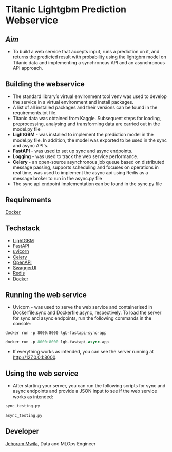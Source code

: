 # Titanic Lightgbm Prediction Webservice

## <i>Aim</i> 
+ To build a web service that accepts input, runs a prediction on it, and returns the predicted result with probability
using the lightgbm model on Titanic data and implementing a synchronous API and an asynchronous API approach.

## **Building the webservice** 
+ The standard library’s virtual environment tool venv was used to develop the service in a virtual environment and install packages. 
+ A list of all installed packages and their versions can be found in the requirements.txt file. 
+ Titanic data was obtained from Kaggle. Subsequent steps for loading, preprocessing, analysing and transforming data are carried out in the model.py file 
+ **LightGBM** - was installed to implement the prediction model in the model.py file. In addition, the model was exported to be used in the sync and async API's. 
+ **FastAPI** - was used to set up sync and async endpoints.
+ **Logging** - was used to track the web service performance.
+ **Celery** - an open-source asynchronous job queue based on distributed message passing, supports scheduling and focuses on operations in real time, was used to implement the async api using Redis as a message broker to run in the async.py file
+ The sync api endpoint implementation can be found in the sync.py file

## Requirements
[Docker](https://docs.docker.com/get-started/get-docker/)

## Techstack 
+ [LightGBM](https://lightgbm.readthedocs.io/en/stable/)
+ [FastAPI](https://fastapi.tiangolo.com/)
+ [uvicorn](https://www.uvicorn.org/)
+ [Celery](https://docs.celeryq.dev/en/stable/)
+ [OpenAPI](https://swagger.io/specification/)
+ [SwaggerUI](https://swagger.io/tools/swagger-ui/)
+ [Redis](https://redis.io/)
+ [Docker](https://docs.docker.com/get-started/get-docker/)

## **Running the web service**
+ Uvicorn - was used to serve the web service and containerised in Dockerfile.sync and Dockerfile.async, respectively. To load the server for sync and async endpoints, run the following commands in the console:
```docker
docker run -p 8000:8000 lgb-fastapi-sync-app
```
```python
docker run -p 8000:8000 lgb-fastapi-async-app
```
+ If everything works as intended, you can see the server running at http://127.0.0.1:8000.

  
## **Using the web service**
+ After starting your server, you can run the following scripts for sync and async endpoints and provide a JSON input to see if the web service works as intended:
```python
sync_testing.py
```
```python
async_testing.py
```

## **Developer**
[Jehoram Mwila](https://www.linkedin.com/in/jehoram-m-1b1772124/), Data and MLOps Engineer
